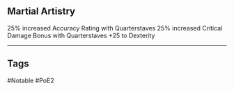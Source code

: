 ## Martial Artistry
25% increased Accuracy Rating with Quarterstaves
25% increased Critical Damage Bonus with Quarterstaves
+25 to Dexterity

---
## Tags
#Notable
#PoE2
